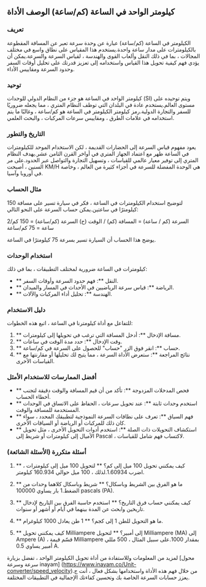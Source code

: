 ## كيلومتر الواحد في الساعة (كم/ساعة) الوصف الأداة

### تعريف
الكيلومتر في الساعة (كم/ساعة) عبارة عن وحدة سرعة تعبر عن المسافة المقطوعة بالكيلومترات على مدار ساعة واحدة.يستخدم هذا المقياس على نطاق واسع في مختلف المجالات ، بما في ذلك النقل وألعاب القوى والهندسة ، لقياس السرعة والسرعة.يمكن أن يؤدي فهم كيفية تحويل هذا القياس واستخدامه إلى تعزيز قدرتك على تحليل أوقات السفر وحدود السرعة ومقاييس الأداء.

### توحيد
كيلومتر الواحد في الساعة هو جزء من النظام الدولي للوحدات (SI) ويتم توحيده على مستوى العالم.يستخدم عادة في البلدان التي توظف النظام المتري ، مما يجعله ضروريًا للسفر والتجارة الدولية.رمز كيلومتر الكيلومتر في الساعة هو كم/ساعة ، وغالبًا ما يتم استخدامه في علامات الطرق ، ومقاييس سرعات المركبات ، والبحث العلمي.

### التاريخ والتطور
يعود مفهوم قياس السرعة إلى الحضارات القديمة ، لكن الاستخدام الموحد للكيلومترات في الساعة ظهر مع اعتماد الجهاز المتري في أواخر القرن الثامن عشر.يهدف النظام المتري إلى توفير معيار عالمي للقياسات ، وتسهيل التجارة والتواصل عبر الحدود.على مر السنين ، أصبحت KM/H هي الوحدة المفضلة للسرعة في أجزاء كثيرة من العالم ، وخاصة في أوروبا وآسيا.

### مثال الحساب
لتوضيح استخدام الكيلومترات في الساعة ، فكر في سيارة تسير على مسافة 150 كيلومترًا في ساعتين.يمكن حساب السرعة على النحو التالي:

السرعة (كم / ساعة) = المسافة (كم) / الوقت (ح)
السرعة (كم/ساعة) = 150 كم/2 ساعة = 75 كم/ساعة

يوضح هذا الحساب أن السيارة تسير بسرعة 75 كيلومترًا في الساعة.

### استخدام الوحدات
كيلومترات في الساعة ضرورية لمختلف التطبيقات ، بما في ذلك:

- ** النقل **: فهم حدود السرعة وأوقات السفر.
- ** الرياضة **: قياس سرعة الرياضيين في الأحداث في المسار والميدان.
- ** الهندسة **: تحليل أداء المركبات والآلات.

### دليل الاستخدام
للتفاعل مع أداة كيلومترنا في الساعة ، اتبع هذه الخطوات:

1. ** مسافة الإدخال **: أدخل المسافة التي ترغب في تحويلها إلى كيلومترات.
2. ** وقت الإدخال **: حدد مدة الوقت في ساعات.
3. ** حساب **: انقر فوق الزر "حساب" للحصول على السرعة في كم/ساعة.
4. ** نتائج المراجعة **: ستعرض الأداة السرعة ، مما يتيح لك تحليلها أو مقارنتها مع القياسات الأخرى.

### أفضل الممارسات للاستخدام الأمثل
- ** فحص المدخلات المزدوجة **: تأكد من أن قيم المسافة والوقت دقيقة لتجنب أخطاء الحساب.
- ** استخدم وحدات ثابتة **: عند تحويل سرعات ، الحفاظ على الاتساق في الوحدات المستخدمة للمسافة والوقت.
- ** فهم السياق **: تعرف على نطاقات السرعة النموذجية لتطبيقك المحدد ، سواء كان ذلك للمركبات أو الرياضة أو السياقات الأخرى.
- ** استكشاف التحويلات ذات الصلة **: استخدم أدوات التحويل الأخرى ، مثل تحويل الأميال إلى كيلومترات أو شريط إلى Pascal ، لاكتساب فهم شامل للقياسات.

### أسئلة متكررة (الأسئلة الشائعة)

1. ** كيف يمكنني تحويل 100 ميل إلى كم؟ **
لتحويل 100 ميل إلى كيلومترات ، اضرب 1.60934.لذلك ، 100 ميل حوالي 160.934 كيلومتر.

2. ** ما هو الفرق بين الشريط وباسكال؟ **
شريط وباسكال كلاهما وحدات من الضغط.1 بار يساوي 100000 pascals (PA).

3. ** كيف يمكنني حساب فرق التاريخ؟ **
استخدم حاسبة الفرق بين التاريخ لإدخال تاريخين وابحث عن المدة بينهما في أيام أو أشهر أو سنوات.

4. ** ما هو التحويل للطن 1 إلى كجم؟ **
1 طن يعادل 1000 كيلوغرام.

5. ** كيف يمكنني تحويل Milliampere إلى أمبير؟ **
لتحويل Milliampere (MA) إلى Ampere (A) ، قسّم قيمة Milliampere بمقدار 1000.على سبيل المثال ، 500 مللي أمبير يساوي 0.5 A.

لمزيد من المعلومات وللاستفادة من أداة تحويل الكيلومتر الواحد ، تفضل بزيارة [محول سرعة وسرعة inayam] (https://www.inayam.co/Unit-converter/speed_velocity).من خلال فهم هذه الأداة واستخدامها بشكل فعال ، أنت ج يعزز حسابات السرعة الخاصة بك وتحسين كفاءتك الإجمالية في التطبيقات المختلفة.